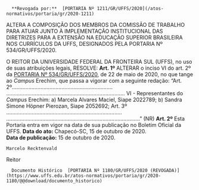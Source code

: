       **Revogada por:**  [PORTARIA Nº 1211/GR/UFFS/2020](/atos-normativos/portaria/gr/2020-1211) 

   ALTERA A COMPOSIÇÃO DOS MEMBROS DA COMISSÃO DE TRABALHO PARA ATUAR JUNTO À IMPLEMENTAÇÃO INSTITUCIONAL DAS DIRETRIZES PARA A EXTENSÃO NA EDUCAÇÃO SUPERIOR BRASILEIRA NOS CURRÍCULOS DA UFFS, DESIGNADOS PELA PORTARIA Nº 534/GR/UFFS/2020.  

 O REITOR DA UNIVERSIDADE FEDERAL DA FRONTEIRA SUL (UFFS), no uso de suas atribuições legais,   RESOLVE:    **Art. 1º**  ALTERAR o inciso VI do art. 2º da [PORTARIA Nº 534/GR/UFFS/2020](https://www.uffs.edu.br/atos-normativos/portaria/gr/2020-0534), de 22 de maio de 2020, no que tange ao *Campus*  Erechim, que passa a vigorar com a seguinte redação: “Art. 2º................................................................... ............................................................................... VI - Representantes do *Campus*  Erechim: a) Marcela Alvares Maciel, Siape 2022789; b) Sandra Simone Höpner Pierozan, Siape 2052692;   Art. 3º ............................................................................. .........................................................................................” (NR)    **Art. 2º**  Esta Portaria entra em vigor na data de sua publicação no Boletim Oficial da UFFS.        **Data do ato:** Chapecó-SC, 15 de outubro de 2020.   
 **Data de publicação:**  15 de outubro de 2020. 

    Marcelo Recktenvald   
 Reitor 

      Documento Histórico  [PORTARIA Nº 1180/GR/UFFS/2020 (REVOGADA)](https://www.uffs.edu.br/atos-normativos/portaria/gr/2020-1180/@@download/documento_historico)     
      